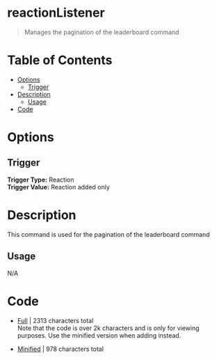 # reactionListener
> Manages the pagination of the leaderboard command

# Table of Contents
* [Options](#Options)
	* [Trigger](##Trigger)
* [Description](#Description)
	* [Usage](##Usage)
* [Code](#Code)

# Options
## Trigger
**Trigger Type:** Reaction<br>
**Trigger Value:** Reaction added only<br>


# Description
This command is used for the pagination of the leaderboard command

## Usage
N/A

# Code
* [Full](./reactionListener/reactionListener.cc.go) | 2313
 characters total<br>
Note that the code is over 2k characters and is only for viewing purposes. Use the minified version when adding instead.

* [Minified](./reactionListener.minified.go) | 978
 characters total<br>